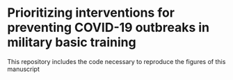 # Prioritizing interventions for preventing COVID-19 outbreaks in military basic training
This repository includes the code necessary to reproduce the figures of this manuscript
